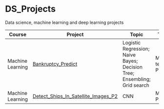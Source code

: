 # DS_Projects
Data science, machine learning and deep learning projects

|Course|Project|Topic|Type|
|---|-----|--------|-----|
| Machine Learning | [Bankruptcy_Predict](https://github.com/ck2w/DS_Projects/tree/main/Bankruptcy_Predict/) | Logistic Regression; Naive Bayes; Decision Tree; Ensembling; Grid search | Mid-term Project | 
| Machine Learning | [Detect_Ships_In_Satellite_Images_P2](https://github.com/ck2w/DS_Projects/tree/main/Detect_Ships_In_Satellite_Images_P2/) | CNN | Mini Project |
